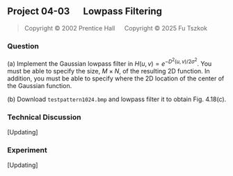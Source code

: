 ## Project 04-03 &emsp; Lowpass Filtering

> Copyright © 2002 Prentice Hall &emsp; Copyright © 2025 Fu Tszkok

### Question

(a) Implement the Gaussian lowpass filter in $H(u,v)=e^{-D^2(u,v)/2\sigma^2}$. You must be able to specify the size, $M \times N$, of the resulting 2D function. In addition, you must be able to specify where the 2D location of the center of the Gaussian function.

(b) Download `testpattern1024.bmp` and lowpass filter it to obtain Fig. 4.18(c).

### Technical Discussion

[Updating]

### Experiment

[Updating]
